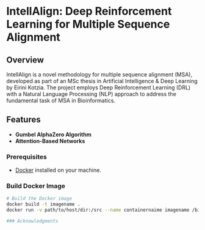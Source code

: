 # IntellAlign: Deep Reinforcement Learning for Multiple Sequence Alignment

## Overview

IntellAlign is a novel methodology for multiple sequence alignment (MSA), 
developed as part of an MSc thesis in Artificial Intelligence & Deep Learning by Eirini Kotzia. 
The project employs Deep Reinforcement Learning (DRL) with a Natural Language Processing (NLP) approach to address the fundamental task of MSA in Bioinformatics.

## Features
- **Gumbel AlphaZero Algorithm**
- **Attention-Based Networks**

### Prerequisites
- [Docker](https://www.docker.com/get-started) installed on your machine.

### Build Docker Image
```bash
# Build the Docker image
docker build -t imagename .
docker run -v path/to/host/dir:/src --name containernaime imagename /bin/bash

### Acknowledgments

